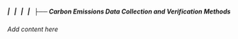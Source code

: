 ##### |   |   |   |   ├── Carbon Emissions Data Collection and Verification Methods

*Add content here*